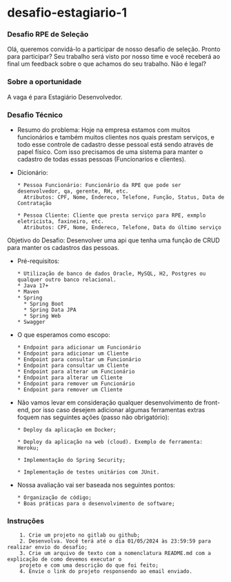 # desafio-estagiario-1

### Desafio RPE de Seleção 
Olá, queremos convidá-lo a participar de nosso desafio de seleção.  Pronto para participar? Seu trabalho será visto por nosso time e você receberá ao final um feedback sobre o que achamos do seu trabalho. Não é legal?

### Sobre a oportunidade 
A vaga é para Estagiário Desenvolvedor.

### Desafio Técnico

  - Resumo do problema: Hoje na empresa estamos com muitos funcionários e também muitos clientes nos quais prestam serviços, e todo esse controle de cadastro desse pessoal está sendo através de papel físico. Com isso precisamos de uma sistema para manter o cadastro de todas essas pessoas (Funcionarios e clientes).
  
  
  - Dicionário:
    ```
    * Pessoa Funcionário: Funcionário da RPE que pode ser desenvolvedor, qa, gerente, RH, etc.
      Atributos: CPF, Nome, Endereco, Telefone, Função, Status, Data de Contratação
        
    * Pessoa Cliente: Cliente que presta serviço para RPE, exmplo eletricista, faxineiro, etc.
      Atributos: CPF, Nome, Endereco, Telefone, Data do último serviço
    ```

  Objetivo do Desafio: Desenvolver uma api que tenha uma função de CRUD para manter os cadastros das pessoas.    
  
    
  - Pré-requisitos:
    ```
    * Utilização de banco de dados Oracle, MySQL, H2, Postgres ou qualquer outro banco relacional.
    * Java 17+
    * Maven
    * Spring
      * Spring Boot
      * Spring Data JPA
      * Spring Web
    * Swagger

    ```

  - O que esperamos como escopo:
    ```
    * Endpoint para adicionar um Funcionário
    * Endpoint para adicionar um Cliente
    * Endpoint para consultar um Funcionário
    * Endpoint para consultar um Cliente
    * Endpoint para alterar um Funcionário
    * Endpoint para alterar um Cliente
    * Endpoint para remover um Funcionário
    * Endpoint para remover um Cliente

    ```

  - Não vamos levar em consideração qualquer desenvolvimento de front-end, por isso caso desejem adicionar algumas ferramentas extras foquem nas seguintes ações (passo não obrigatório):

    ```
    * Deploy da aplicação em Docker;

    * Deploy da aplicação na web (cloud). Exemplo de ferramenta: Heroku;

    * Implementação do Spring Security;

    * Implementação de testes unitários com JUnit.
    ```
  
  - Nossa avaliação vai ser baseada nos seguintes pontos:
    ```
    * Organização de código;
    * Boas práticas para o desenvolvimento de software;
    ```

### Instruções
        1. Crie um projeto no gitlab ou github;
        2. Desenvolva. Você terá até o dia 01/05/2024 às 23:59:59 para realizar envio do desafio; 
        3. Crie um arquivo de texto com a nomenclatura README.md com a explicação de como devemos executar o 
        projeto e com uma descrição do que foi feito;
        4. Envie o link do projeto responsendo ao email enviado.
